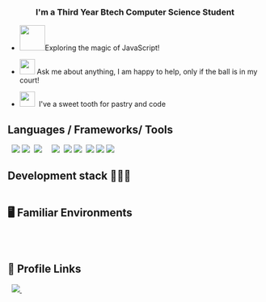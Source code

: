 ### <div align="center">I'm a Third Year Btech Computer Science Student</div>  
  

-  <img src="https://media.giphy.com/media/VgCDAzcKvsR6OM0uWg/giphy.gif" width="50" />Exploring the magic of JavaScript!   
  

-  <img src="https://media.giphy.com/media/lleGybkEAdmbVE8cKt/giphy.gif" width="30px">&nbsp;Ask me about anything, I am happy to help, only if the ball is in my court!  

- <img src="https://media.giphy.com/media/XcwC4EhQCnq4U/giphy.gif" width="30px">&nbsp; I've a sweet tooth for pastry and code   

<h2 id=lang>Languages / Frameworks/ Tools</h2>
<p>
<a href="https://www.github.com/"><img src="https://img.shields.io/badge/C-00599C?style=for-the-badge&logo=c&logoColor=white" alt="" srcset=""></a>
<a href="https://www.google.com/"><img src="https://img.shields.io/badge/C%2B%2B-00599C?style=for-the-badge&logo=c%2B%2B&logoColor=white" alt="" srcset=""></a>
<a href="https:www.google.com/"><img src="https://img.shields.io/badge/Java-ED8B00?style=for-the-badge&logo=java&logoColor=white"></a>
<a href="https:www.google.com/"><img src="https://img.shields.io/badge/PHP-777BB4?style=for-the-badge&logo=php&logoColor=white"></a>
<a href="https://www.python.org/"><img src="https://img.shields.io/badge/Python-white?style=for-the-badge&logo=python&logoColor=azure-blue" alt=""></a>
<a href="https://www.djangoproject.com/"><img src="https://img.shields.io/badge/Django-092E20?style=for-the-badge&logo=django&logoColor=white"></a>
<a href="https://developer.mozilla.org/en-US/docs/Web/HTML"><img src="https://img.shields.io/badge/HTML5-E34F26?style=for-the-badge&logo=html5&logoColor=white" alt="" srcset=""></a>
<a href="https://developer.mozilla.org/en-US/docs/Learn/CSS/First_steps/What_is_CSS"><img src="https://img.shields.io/badge/CSS3-264de4?style=for-the-badge&logo=css3&logoColor=white" alt="" srcset=""></a><a href="https://guides.github.com/features/mastering-markdown/"><img src="https://img.shields.io/badge/Markdown-000000?style=for-the-badge&logo=markdown&logoColor=white" alt="" srcset=""></a>
<a href="https://www.mongodb.com/"><img src="https://img.shields.io/badge/MongoDB-4EA94B?style=for-the-badge&logo=mongodb&logoColor=white" alt="" srcset=""></a>
<a href="https://www.mysql.com/"><img src="https://img.shields.io/badge/MySQL-00000F?style=for-the-badge&logo=mysql&logoColor=white" alt="" srcset=""></a>
<a href="https://mariadb.org/"><img src="https://img.shields.io/badge/MariaDB-003545?style=for-the-badge&logo=mariadb&logoColor=white"></a>
<a href="https://git-scm.com/"><img src="https://img.shields.io/badge/Git-F05032?style=for-the-badge&logo=git&logoColor=white" alt="" srcset=""></a>
<a href="https:www.javascript.com/"><img src="https://img.shields.io/badge/JavaScript-323330?style=for-the-badge&logo=javascript&logoColor=F7DF1E"></a>
<a href="https:www.google.com/"><img src="https://img.shields.io/badge/Bootstrap-563D7C?style=for-the-badge&logo=bootstrap&logoColor=white"></a>
<a href="hhtps://www.heroku.com/"><img src="https://img.shields.io/badge/Heroku-430098?style=for-the-badge&logo=heroku&logoColor=white" alt="" srcset=""></a>
<a href="https://www.oracle.com/in/cloud/"><img src="https://img.shields.io/badge/Oracle-F80000?style=for-the-badge&logo=oracle&logoColor=black"></a>
<a href="https:www.vercel.com/"><img src="https://img.shields.io/badge/Vercel-000000?style=for-the-badge&logo=vercel&logoColor=white"></a>
<a href="https://azure.microsoft.com/en-in"><img src="https://img.shields.io/badge/microsoft%20azure-0089D6?style=for-the-badge&logo=microsoft-azure&logoColor=white"></a>
<a href="https://www.replit.com/"><img src="https://img.shields.io/badge/replit-667881?style=for-the-badge&logo=replit&logoColor=white" alt="" srcset=""></a>
</p>

<h2>Development stack 👩🏻‍💻</h2>
<a href="https://code.visualstudio.com/"><img src="https://img.shields.io/badge/Visual_Studio_Code-0078D4?style=for-the-badge&logo=visual%20studio%20code&logoColor=white" alt="" srcset=""></a>

<h2>🖥 Familiar Environments</h2>
<p>
    <a href="https://ubuntu.com/"><img src="https://img.shields.io/badge/Ubuntu-E95420?style=for-the-badge&logo=ubuntu&logoColor=white" alt="" srcset=""></a>
    <a href="https://www.microsoft.com/en-in/windows"><img src="https://img.shields.io/badge/Windows-0078D6?style=for-the-badge&logo=windows&logoColor=white" alt="" srcset=""></a>
    <a href="https://www.android.com/"><img src="https://img.shields.io/badge/Android-3DDC84?style=for-the-badge&logo=android&logoColor=white" alt="" srcset=""></a>
</p>
    <a href="https://www.apple.com/in/ios/ios-14/"><img src="https://img.shields.io/badge/iOS-000000?style=for-the-badge&logo=ios&logoColor=white" alt="" srcset=""></a>

<h2>📎 Profile Links</h2>
<p>
    <a href="http://t.me/FaithfulKitten" target="_blank" rel="noopener noreferrer"><img src="https://img.shields.io/badge/Telegram-2CA5E0?style=for-the-badge&logo=telegram&logoColor=white" alt="" srcset=""></a>
    <a href="https://discordapp.com/users/498354230206267414"><img src="https://img.shields.io/badge/Discord-7289DA?style=for-the-badge&logo=discord&logoColor=white" alt=""></a>
    <a href="mailto:athena1433@naver.com">
  <img src="https://img.shields.io/badge/Gmail-D14836?style=for-the-badge&logo=gmail&logoColor=white" />
</a>
    <a href="https://open.spotify.com/user/31bwtxh2jd6ice4gdmhrqhje5zca"><img src="https://img.shields.io/badge/Spotify-1ED760?&style=for-the-badge&logo=spotify&logoColor=white" alt="" srcset=""></a>
<br>
<br>
